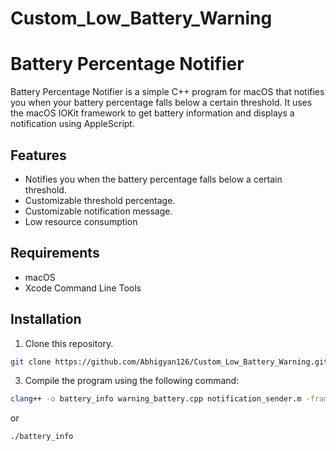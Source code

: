 # Custom_Low_Battery_Warning
# Battery Percentage Notifier

Battery Percentage Notifier is a simple C++ program for macOS that notifies you when your battery percentage falls below a certain threshold. It uses the macOS IOKit framework to get battery information and displays a notification using AppleScript.

## Features

- Notifies you when the battery percentage falls below a certain threshold.
- Customizable threshold percentage.
- Customizable notification message.
- Low resource consumption

## Requirements

- macOS
- Xcode Command Line Tools

## Installation

1. Clone this repository.
  ``` bash
git clone https://github.com/Abhigyan126/Custom_Low_Battery_Warning.git
```
3. Compile the program using the following command:

 ```bash
clang++ -o battery_info warning_battery.cpp notification_sender.m -framework IOKit -framework CoreFoundation -framework Foundation -x objective-c++
```
or
```bash
./battery_info 
 ````
